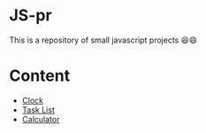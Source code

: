 # JS-pr

This is a repository of small javascript projects 😆😄

# Content

- <a href="https://panda-clock.vercel.app/">Clock</a>
- <a href="https://js-pr-baibhav0305.vercel.app/">Task List</a>
- <a href="https://js-calculator-baibhav0305.vercel.app/">Calculator</a>
